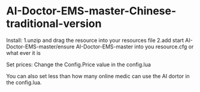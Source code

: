 # AI-Doctor-EMS-master-Chinese-traditional-version
Install:
1.unzip and drag the resource into your resources file
2.add start AI-Doctor-EMS-master/ensure AI-Doctor-EMS-master into you resource.cfg or what ever it is

Set prices:
Change the Config.Price value in the config.lua

You can also set less than how many online medic can use the AI dortor in the config.lua.

